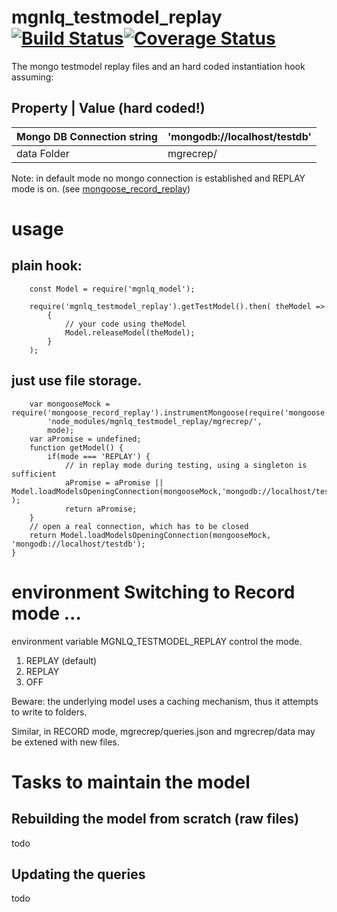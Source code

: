 # mgnlq_testmodel_replay [![Build Status](https://travis-ci.org/jfseb/mgnlq_testmodel_replay.svg?branch=master)](https://travis-ci.org/jfseb/mgnql_abot)[![Coverage Status](https://coveralls.io/repos/github/jfseb/mgnlq_testmodel_replay/badge.svg)](https://coveralls.io/github/jfseb/mgnql_testmodel_replay)

The mongo testmodel replay files
and an hard coded instantiation hook assuming:

Property | Value (hard coded!)
--------------------------------------
Mongo DB Connection string  |  'mongodb://localhost/testdb'
--------------|-----------------------
data Folder        | mgrecrep/


Note: in default mode no mongo connection is established and REPLAY mode is on.
(see [mongoose_record_replay](https://travis-ci.org/jfseb/mongoose_record_replay))

# usage

## plain hook:
```javscript
    const Model = require('mgnlq_model');

    require('mgnlq_testmodel_replay').getTestModel().then( theModel =>
        {
            // your code using theModel
            Model.releaseModel(theModel);
        }
    );

```

## just use file storage.
```
    var mongooseMock = require('mongoose_record_replay').instrumentMongoose(require('mongoose'),
        'node_modules/mgnlq_testmodel_replay/mgrecrep/',
        mode);
    var aPromise = undefined;
    function getModel() {
        if(mode === 'REPLAY') {
            // in replay mode during testing, using a singleton is sufficient
            aPromise = aPromise || Model.loadModelsOpeningConnection(mongooseMock,'mongodb://localhost/testdb'  );
            return aPromise;
    }
    // open a real connection, which has to be closed
    return Model.loadModelsOpeningConnection(mongooseMock, 'mongodb://localhost/testdb');
}

```

# environment Switching to Record mode ...
environment variable
MGNLQ_TESTMODEL_REPLAY
control the mode.

1. REPLAY (default)
2. REPLAY
3. OFF



Beware: the underlying model uses a caching mechanism, thus it attempts to write to
folders.

Similar, in RECORD mode, mgrecrep/queries.json and mgrecrep/data may be extened with new files.


# Tasks to maintain the model
## Rebuilding the model from scratch (raw files)
  todo

## Updating the queries
  todo